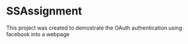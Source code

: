 # SSAssignment
This project was created to demostrate the OAuth authentication using facebook into a webpage
